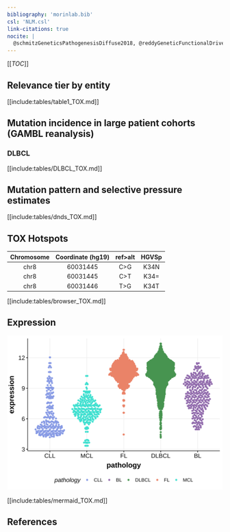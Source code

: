 ```yaml
---
bibliography: 'morinlab.bib'
csl: 'NLM.csl'
link-citations: true
nocite: |
  @schmitzGeneticsPathogenesisDiffuse2018, @reddyGeneticFunctionalDrivers2017, @chapuyMolecularSubtypesDiffuse2018, @hubschmannMutationalMechanismsShaping2021, 
---
```

[[_TOC_]]


## Relevance tier by entity

[[include:tables/table1_TOX.md]]

## Mutation incidence in large patient cohorts (GAMBL reanalysis)

### DLBCL
[[include:tables/DLBCL_TOX.md]]

## Mutation pattern and selective pressure estimates

[[include:tables/dnds_TOX.md]]

## TOX Hotspots

| Chromosome |Coordinate (hg19) | ref>alt | HGVSp | 
 | :---:| :---: | :--: | :---: |
| chr8 | 60031445 | C>G | K34N |
| chr8 | 60031445 | C>T | K34= |
| chr8 | 60031446 | T>G | K34T |

[[include:tables/browser_TOX.md]]

## Expression
![](images/gene_expression/TOX_by_pathology.svg)
<!-- ORIGIN: reddyGeneticFunctionalDrivers2017 -->
<!-- DLBCL: reddyGeneticFunctionalDrivers2017 -->

[[include:tables/mermaid_TOX.md]]

## References
